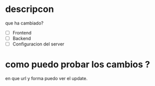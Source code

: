# descripcon 
que ha cambiado?

- [ ] Frontend
- [ ] Backend
- [ ] Configuracion del server

# como puedo probar los cambios ?
en que url y forma puedo ver el update.
